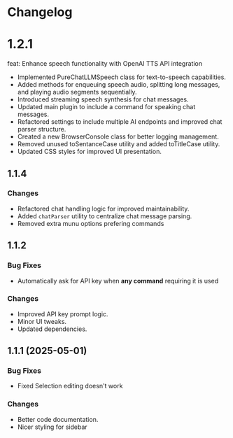 # Changelog

# 1.2.1

feat: Enhance speech functionality with OpenAI TTS API integration

- Implemented PureChatLLMSpeech class for text-to-speech capabilities.
- Added methods for enqueuing speech audio, splitting long messages, and playing audio segments sequentially.
- Introduced streaming speech synthesis for chat messages.
- Updated main plugin to include a command for speaking chat messages.
- Refactored settings to include multiple AI endpoints and improved chat parser structure.
- Created a new BrowserConsole class for better logging management.
- Removed unused toSentanceCase utility and added toTitleCase utility.
- Updated CSS styles for improved UI presentation.

## 1.1.4

### Changes

- Refactored chat handling logic for improved maintainability.
- Added `chatParser` utility to centralize chat message parsing.
- Removed extra munu options prefering commands

## 1.1.2

### Bug Fixes

- Automatically ask for API key when **any command** requiring it is used

### Changes

- Improved API key prompt logic.
- Minor UI tweaks.
- Updated dependencies.

## 1.1.1 (2025-05-01)

### Bug Fixes

- Fixed Selection editing doesn't work

### Changes

- Better code documentation.
- Nicer styling for sidebar
